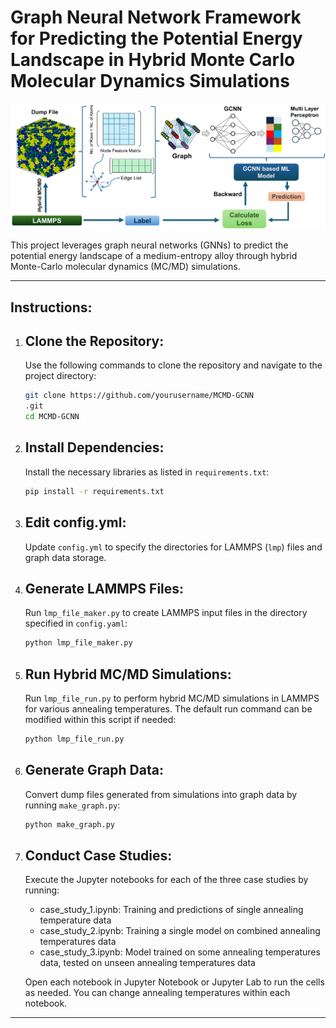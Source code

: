Graph Neural Network Framework for Predicting the Potential Energy Landscape in Hybrid Monte Carlo Molecular Dynamics Simulations
============================================================================================

![Project Image](https://github.com/mashaekh-tausif/MCMD-GCNN/blob/384ba3a86116dcae6b46c3f8a6c8998da4ff4008/Flowchart.png)

This project leverages graph neural networks (GNNs) to predict the potential energy landscape of a medium-entropy alloy through hybrid Monte-Carlo molecular dynamics (MC/MD) simulations.

--------------------------------------------------------------------------------------------
Instructions:
--------------------------------------------------------------------------------------------

1. Clone the Repository:
   ----------------------
   Use the following commands to clone the repository and navigate to the project directory:
   ```bash
   git clone https://github.com/yourusername/MCMD-GCNN
   .git
   cd MCMD-GCNN

1. Install Dependencies:
   ----------------------
   Install the necessary libraries as listed in `requirements.txt`:
   ```bash
   pip install -r requirements.txt

2. Edit config.yml:
   ------------------
   Update `config.yml` to specify the directories for LAMMPS (`lmp`) files and graph data storage.

3. Generate LAMMPS Files:
   -----------------------
   Run `lmp_file_maker.py` to create LAMMPS input files in the directory specified in `config.yaml`:
   ```bash
   python lmp_file_maker.py

4. Run Hybrid MC/MD Simulations:
   ------------------------------
   Run `lmp_file_run.py` to perform hybrid MC/MD simulations in LAMMPS for various annealing temperatures. 
   The default run command can be modified within this script if needed:
   ```bash
   python lmp_file_run.py

5. Generate Graph Data:
   ---------------------
   Convert dump files generated from simulations into graph data by running `make_graph.py`:
   ```bash
   python make_graph.py

6. Conduct Case Studies:
   ----------------------
   Execute the Jupyter notebooks for each of the three case studies by running:
   
   - case_study_1.ipynb: Training and predictions of single annealing temperature data
   - case_study_2.ipynb: Training a single model on combined annealing temperatures data
   - case_study_3.ipynb: Model trained on some annealing temperatures data, tested on unseen annealing temperatures data

   Open each notebook in Jupyter Notebook or Jupyter Lab to run the cells as needed.
   You can change annealing temperatures within each notebook.

--------------------------------------------------------------------------------------------



